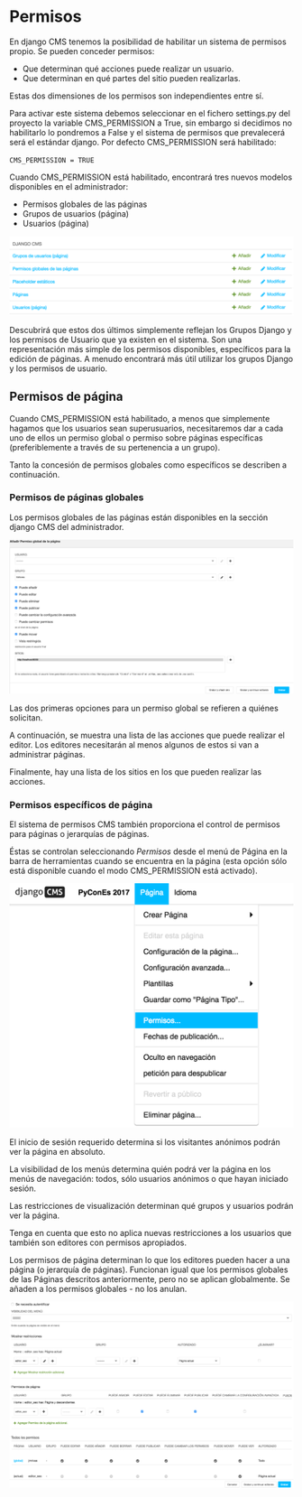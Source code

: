 # Permisos

En django CMS tenemos la posibilidad de habilitar un sistema de permisos propio. Se pueden conceder permisos:

* Que determinan qué acciones puede realizar un usuario.
* Que determinan en qué partes del sitio pueden realizarlas.

Estas dos dimensiones de los permisos son independientes entre sí.

Para activar este sistema debemos seleccionar en el fichero settings.py del proyecto la variable CMS_PERMISSION a True, sin embargo si decidimos no habilitarlo lo pondremos a False y el sistema de permisos que prevalecerá será el estándar django. Por defecto CMS_PERMISSION será habilitado:

`CMS_PERMISSION = TRUE`

Cuando CMS_PERMISSION está habilitado, encontrará tres nuevos modelos disponibles en el administrador:

* Permisos globales de las páginas
* Grupos de usuarios (página)
* Usuarios (página)

![Permisos en django CMS](images/perm1.png)

Descubrirá que estos dos últimos simplemente reflejan los Grupos Django y los permisos de Usuario que ya existen en el sistema. Son una representación más simple de los permisos disponibles, específicos para la edición de páginas. A menudo encontrará más útil utilizar los grupos Django y los permisos de usuario.

## Permisos de página

Cuando CMS_PERMISSION está habilitado, a menos que simplemente hagamos que los usuarios sean superusuarios, necesitaremos dar a cada uno de ellos un permiso global o permiso sobre páginas específicas (preferiblemente a través de su pertenencia a un grupo).

Tanto la concesión de permisos globales como específicos se describen a continuación.

### Permisos de páginas globales

Los permisos globales de las páginas están disponibles en la sección django CMS del administrador.

![Permisos globales de las páginas](images/perm2.png)

Las dos primeras opciones para un permiso global se refieren a quiénes solicitan.

A continuación, se muestra una lista de las acciones que puede realizar el editor. Los editores necesitarán al menos algunos de estos si van a administrar páginas.

Finalmente, hay una lista de los sitios en los que pueden realizar las acciones.

### Permisos específicos de página

El sistema de permisos CMS también proporciona el control de permisos para páginas o jerarquías de páginas.

Éstas se controlan seleccionando _Permisos_ desde el menú de Página en la barra de herramientas cuando se encuentra en la página (esta opción sólo está disponible cuando el modo CMS_PERMISSION está activado).

![Permisos de página](images/perm3.png)

El inicio de sesión requerido determina si los visitantes anónimos podrán ver la página en absoluto.

La visibilidad de los menús determina quién podrá ver la página en los menús de navegación: todos, sólo usuarios anónimos o que hayan iniciado sesión.

Las restricciones de visualización determinan qué grupos y usuarios podrán ver la página.

Tenga en cuenta que esto no aplica nuevas restricciones a los usuarios que también son editores con permisos apropiados.

Los permisos de página determinan lo que los editores pueden hacer a una página (o jerarquía de páginas). Funcionan igual que los permisos globales de las Páginas descritos anteriormente, pero no se aplican globalmente. Se añaden a los permisos globales - no los anulan.

![Permisos de página 2](images/perm4.png)
